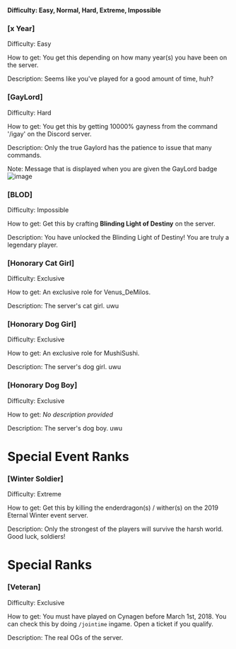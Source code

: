 **Difficulty: Easy, Normal, Hard, Extreme, Impossible**


### [x Year] 

Difficulty: Easy

How to get: You get this depending on how many year(s) you have been on the server.

Description: Seems like you've played for a good amount of time, huh?


### [GayLord]

Difficulty: Hard

How to get: You get this by getting 10000% gayness from the command '/igay' on the Discord server.

Description: Only the true Gaylord has the patience to issue that many commands.

Note: Message that is displayed when you are given the GayLord badge
![image](https://user-images.githubusercontent.com/20980266/79367655-d6055000-7f13-11ea-8006-208314fcbb3c.png)



### [BLOD]

Difficulty: Impossible

How to get: Get this by crafting **Blinding Light of Destiny** on the server.

Description: You have unlocked the Blinding Light of Destiny! You are truly a legendary player.

### [Honorary Cat Girl] 

Difficulty: Exclusive

How to get: An exclusive role for Venus_DeMilos.

Description: The server's cat girl. uwu

### [Honorary Dog Girl] 

Difficulty: Exclusive

How to get: An exclusive role for MushiSushi.

Description: The server's dog girl. uwu

### [Honorary Dog Boy] 

Difficulty: Exclusive

How to get: *No description provided*

Description: The server's dog boy. uwu


# Special Event Ranks

### [Winter Soldier]

Difficulty: Extreme

How to get: Get this by killing the enderdragon(s) / wither(s) on the 2019 Eternal Winter event server.

Description: Only the strongest of the players will survive the harsh world. Good luck, soldiers!

# Special Ranks

### [Veteran]

Difficulty: Exclusive

How to get: You must have played on Cynagen before March 1st, 2018. You can check this by doing `/jointime` ingame. Open a ticket if you qualify.

Description: The real OGs of the server.

